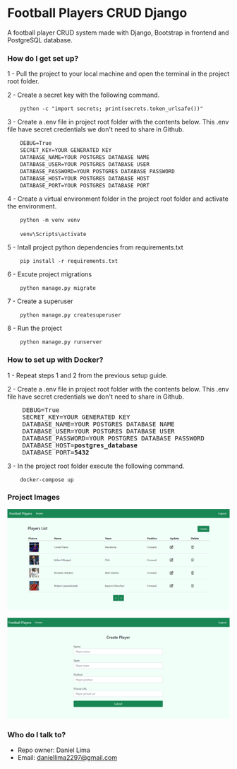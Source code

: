 # Football Players CRUD Django #

A football player CRUD system made with Django, Bootstrap in frontend and PostgreSQL database.

### How do I get set up? ###

1 - Pull the project to your local machine and open the terminal in the project root folder.</br>

2 - Create a secret key with the following command.

        python -c "import secrets; print(secrets.token_urlsafe())"
    
3 - Create a .env file in project root folder with the contents below. This .env file have secret credentials we don't need to share in Github.

        DEBUG=True
        SECRET_KEY=YOUR GENERATED KEY
        DATABASE_NAME=YOUR POSTGRES DATABASE NAME
        DATABASE_USER=YOUR POSTGRES DATABASE USER
        DATABASE_PASSWORD=YOUR POSTGRES DATABASE PASSWORD
        DATABASE_HOST=YOUR POSTGRES DATABASE HOST
        DATABASE_PORT=YOUR POSTGRES DATABASE PORT

4 - Create a virtual environment folder in the project root folder and activate the environment.

        python -m venv venv
    
        venv\Scripts\activate
    
5 - Intall project python dependencies from requirements.txt

        pip install -r requirements.txt
    
6 - Excute project migrations

        python manage.py migrate

7 - Create a superuser

        python manage.py createsuperuser
        
8 - Run the project

        python manage.py runserver
        
### How to set up with Docker? ###

1 - Repeat steps 1 and 2 from the previous setup guide.</br>

2 - Create a .env file in project root folder with the contents below. This .env file have secret credentials we don't need to share in Github.
        
<pre>
    DEBUG=True
    SECRET_KEY=YOUR GENERATED KEY
    DATABASE_NAME=YOUR POSTGRES DATABASE NAME
    DATABASE_USER=YOUR POSTGRES DATABASE USER
    DATABASE_PASSWORD=YOUR POSTGRES DATABASE PASSWORD
    DATABASE_HOST=<b>postgres_database</b>
    DATABASE_PORT=<b>5432</b>
</pre>
        
 3 - In the project root folder execute the following command.
        
        docker-compose up

### Project Images ###

![Players List Page](https://raw.githubusercontent.com/Daniel-Lima-Carvalho/football_players_django/develop/static/players/images/project/project-1.png)

![Create Player Page](https://raw.githubusercontent.com/Daniel-Lima-Carvalho/football_players_django/develop/static/players/images/project/project-2.png)

### Who do I talk to? ###

* Repo owner: Daniel Lima
* Email: daniellima2297@gmail.com
